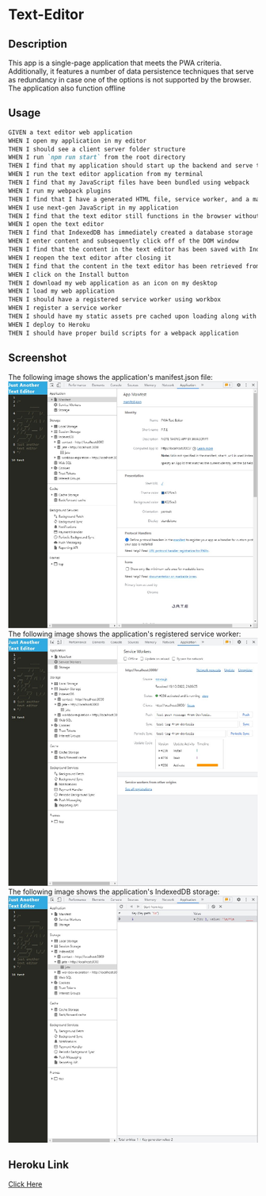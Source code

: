 # Text-Editor

## Description

This app is a single-page application that meets the PWA criteria. Additionally, it features a number of data persistence techniques that serve as redundancy in case one of the options is not supported by the browser. The application also function offline

## Usage

```md
GIVEN a text editor web application
WHEN I open my application in my editor
THEN I should see a client server folder structure
WHEN I run `npm run start` from the root directory
THEN I find that my application should start up the backend and serve the client
WHEN I run the text editor application from my terminal
THEN I find that my JavaScript files have been bundled using webpack
WHEN I run my webpack plugins
THEN I find that I have a generated HTML file, service worker, and a manifest file
WHEN I use next-gen JavaScript in my application
THEN I find that the text editor still functions in the browser without errors
WHEN I open the text editor
THEN I find that IndexedDB has immediately created a database storage
WHEN I enter content and subsequently click off of the DOM window
THEN I find that the content in the text editor has been saved with IndexedDB
WHEN I reopen the text editor after closing it
THEN I find that the content in the text editor has been retrieved from our IndexedDB
WHEN I click on the Install button
THEN I download my web application as an icon on my desktop
WHEN I load my web application
THEN I should have a registered service worker using workbox
WHEN I register a service worker
THEN I should have my static assets pre cached upon loading along with subsequent pages and static assets
WHEN I deploy to Heroku
THEN I should have proper build scripts for a webpack application
```

## Screenshot

The following image shows the application's manifest.json file:
![text](img/sample%201.jpg)
The following image shows the application's registered service worker:
![text](img/sample%202.jpg)
The following image shows the application's IndexedDB storage:
![text](img/sample%203.jpg)

## Heroku Link

[Click Here](https://jate-fyf.herokuapp.com/)
